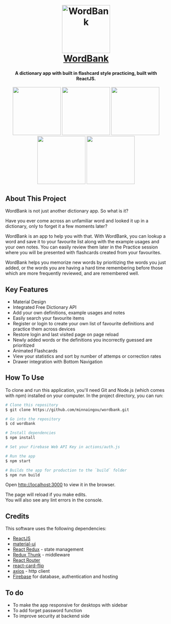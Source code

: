 
<h1 align="center">
  <br>
  <a href="https://learnwordslikeaparrot.web.app/">
    <img src="https://learnwordslikeaparrot.web.app/parrot-3-transparent.png" alt="WordBank" width="150">
    <br>
    WordBank
  </a>
  <br>
</h1>

<h4 align="center">A dictionary app with built in flashcard style practicing, built with ReactJS.</h4>

<p align="center">
  <img src="https://i.imgur.com/ag6yDc8.jpg" width="150">
  <img src="https://i.imgur.com/QaQDTQK.jpg" width="150">
  <img src="https://i.imgur.com/Gpw3xof.jpg" width="150">
  <img src="https://i.imgur.com/TQDs0kE.jpg" width="150">
  <img src="https://i.imgur.com/MuYAjqG.jpg" width="150">
</p>

## About This Project

WordBank is not just another dictionary app. So what is it?

Have you ever come across an unfamiliar word and looked it up in a dictionary, only to forget it a few moments later?

WordBank is an app to help you with that. With WordBank, you can lookup a word and save it to your favourite list along with the example usages and your own notes.
You can easily review them later in the Practice session where you will be presented with flashcards created from your favourites.

WordBank helps you memorize new words by prioritizing the words you just added, or the words you are having a hard time remembering before those which are more frequently reviewed, and are remembered well.

## Key Features

* Material Design
* Integrated Free Dictionary API
* Add your own definitions, example usages and notes
* Easily search your favourite items
* Register or login to create your own list of favourite definitions and practice them across devices
* Restore login and last visited page on page reload
* Newly added words or the definitions you incorrectly guessed are prioritized
* Animated Flashcards
* View your statistics and sort by number of attemps or correction rates 
* Drawer integration with Bottom Navigation

## How To Use

To clone and run this application, you'll need Git and Node.js (which comes with npm) installed on your computer. In the project directory, you can run:

```bash
# Clone this repository
$ git clone https://github.com/minnaingou/wordbank.git

# Go into the repository
$ cd wordbank

# Install dependencies
$ npm install

# Set your Firebase Web API Key in actions/auth.js

# Run the app
$ npm start

# Builds the app for production to the `build` folder
$ npm run build
```

Open [http://localhost:3000](http://localhost:3000) to view it in the browser.

The page will reload if you make edits.\
You will also see any lint errors in the console.

## Credits

This software uses the following dependencies:

- [ReactJS](https://reactjs.org/)
- [material-ui](https://mui.com/)
- [React Redux](https://react-redux.js.org/) - state management
- [Redux Thunk](https://github.com/reduxjs/redux-thunk) - middleware
- [React Router](https://reactrouter.com/)
- [react-card-flip](https://www.npmjs.com/package/react-card-flip)
- [axios](https://www.npmjs.com/package/axios) - http client
- [Firebase](https://firebase.google.com/) for database, authentication and hosting

## To do

* To make the app responsive for desktops with sidebar
* To add forget password function
* To improve security at backend side
